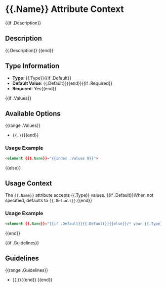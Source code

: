 # {{.Name}} Attribute Context

{{if .Description}}
## Description
{{.Description}}
{{end}}

## Type Information
- **Type**: {{.Type}}{{if .Default}}
- **Default Value**: {{.Default}}{{end}}{{if .Required}}
- **Required**: Yes{{end}}

{{if .Values}}
## Available Options
{{range .Values}}
- `{{.}}`{{end}}

### Usage Example
```html
<element {{$.Name}}="{{index .Values 0}}">
```
{{else}}
## Usage Context
The `{{.Name}}` attribute accepts {{.Type}} values.
{{if .Default}}When not specified, defaults to `{{.Default}}`.{{end}}

### Usage Example  
```html
<element {{.Name}}="{{if .Default}}{{.Default}}{{else}}/* your {{.Type}} value */{{end}}">
```
{{end}}

{{if .Guidelines}}
## Guidelines
{{range .Guidelines}}
- {{.}}{{end}}
{{end}}